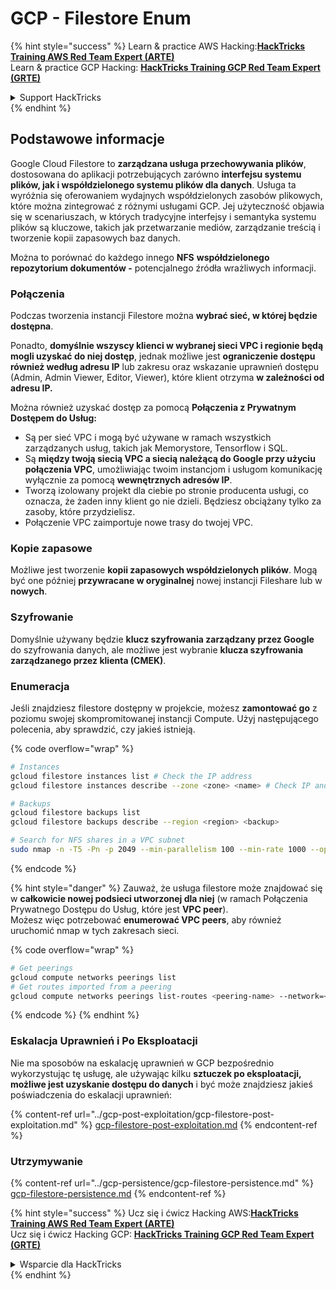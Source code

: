 # GCP - Filestore Enum

{% hint style="success" %}
Learn & practice AWS Hacking:<img src="../../../.gitbook/assets/image (1).png" alt="" data-size="line">[**HackTricks Training AWS Red Team Expert (ARTE)**](https://training.hacktricks.xyz/courses/arte)<img src="../../../.gitbook/assets/image (1).png" alt="" data-size="line">\
Learn & practice GCP Hacking: <img src="../../../.gitbook/assets/image (2).png" alt="" data-size="line">[**HackTricks Training GCP Red Team Expert (GRTE)**<img src="../../../.gitbook/assets/image (2).png" alt="" data-size="line">](https://training.hacktricks.xyz/courses/grte)

<details>

<summary>Support HackTricks</summary>

* Check the [**subscription plans**](https://github.com/sponsors/carlospolop)!
* **Join the** 💬 [**Discord group**](https://discord.gg/hRep4RUj7f) or the [**telegram group**](https://t.me/peass) or **follow** us on **Twitter** 🐦 [**@hacktricks\_live**](https://twitter.com/hacktricks\_live)**.**
* **Share hacking tricks by submitting PRs to the** [**HackTricks**](https://github.com/carlospolop/hacktricks) and [**HackTricks Cloud**](https://github.com/carlospolop/hacktricks-cloud) github repos.

</details>
{% endhint %}

## Podstawowe informacje

Google Cloud Filestore to **zarządzana usługa przechowywania plików**, dostosowana do aplikacji potrzebujących zarówno **interfejsu systemu plików, jak i współdzielonego systemu plików dla danych**. Usługa ta wyróżnia się oferowaniem wydajnych współdzielonych zasobów plikowych, które można zintegrować z różnymi usługami GCP. Jej użyteczność objawia się w scenariuszach, w których tradycyjne interfejsy i semantyka systemu plików są kluczowe, takich jak przetwarzanie mediów, zarządzanie treścią i tworzenie kopii zapasowych baz danych.

Można to porównać do każdego innego **NFS** **współdzielonego repozytorium dokumentów -** potencjalnego źródła wrażliwych informacji.

### Połączenia

Podczas tworzenia instancji Filestore można **wybrać sieć, w której będzie dostępna**.

Ponadto, **domyślnie wszyscy klienci w wybranej sieci VPC i regionie będą mogli uzyskać do niej dostęp**, jednak możliwe jest **ograniczenie dostępu również według adresu IP** lub zakresu oraz wskazanie uprawnień dostępu (Admin, Admin Viewer, Editor, Viewer), które klient otrzyma **w zależności od adresu IP.**

Można również uzyskać dostęp za pomocą **Połączenia z Prywatnym Dostępem do Usług:**

* Są per sieć VPC i mogą być używane w ramach wszystkich zarządzanych usług, takich jak Memorystore, Tensorflow i SQL.
* Są **między twoją siecią VPC a siecią należącą do Google przy użyciu połączenia VPC**, umożliwiając twoim instancjom i usługom komunikację wyłącznie za pomocą **wewnętrznych adresów IP**.
* Tworzą izolowany projekt dla ciebie po stronie producenta usługi, co oznacza, że żaden inny klient go nie dzieli. Będziesz obciążany tylko za zasoby, które przydzielisz.
* Połączenie VPC zaimportuje nowe trasy do twojej VPC.

### Kopie zapasowe

Możliwe jest tworzenie **kopii zapasowych współdzielonych plików**. Mogą być one później **przywracane w oryginalnej** nowej instancji Fileshare lub w **nowych**.

### Szyfrowanie

Domyślnie używany będzie **klucz szyfrowania zarządzany przez Google** do szyfrowania danych, ale możliwe jest wybranie **klucza szyfrowania zarządzanego przez klienta (CMEK)**.

### Enumeracja

Jeśli znajdziesz filestore dostępny w projekcie, możesz **zamontować go** z poziomu swojej skompromitowanej instancji Compute. Użyj następującego polecenia, aby sprawdzić, czy jakieś istnieją.

{% code overflow="wrap" %}
```bash
# Instances
gcloud filestore instances list # Check the IP address
gcloud filestore instances describe --zone <zone> <name> # Check IP and access restrictions

# Backups
gcloud filestore backups list
gcloud filestore backups describe --region <region> <backup>

# Search for NFS shares in a VPC subnet
sudo nmap -n -T5 -Pn -p 2049 --min-parallelism 100 --min-rate 1000 --open 10.99.160.2/20
```
{% endcode %}

{% hint style="danger" %}
Zauważ, że usługa filestore może znajdować się w **całkowicie nowej podsieci utworzonej dla niej** (w ramach Połączenia Prywatnego Dostępu do Usług, które jest **VPC peer**).\
Możesz więc potrzebować **enumerować VPC peers**, aby również uruchomić nmap w tych zakresach sieci.

{% code overflow="wrap" %}
```bash
# Get peerings
gcloud compute networks peerings list
# Get routes imported from a peering
gcloud compute networks peerings list-routes <peering-name> --network=<network-name> --region=<region> --direction=INCOMING
```
{% endcode %}
{% endhint %}

### Eskalacja Uprawnień i Po Eksploatacji

Nie ma sposobów na eskalację uprawnień w GCP bezpośrednio wykorzystując tę usługę, ale używając kilku **sztuczek po eksploatacji, możliwe jest uzyskanie dostępu do danych** i być może znajdziesz jakieś poświadczenia do eskalacji uprawnień:

{% content-ref url="../gcp-post-exploitation/gcp-filestore-post-exploitation.md" %}
[gcp-filestore-post-exploitation.md](../gcp-post-exploitation/gcp-filestore-post-exploitation.md)
{% endcontent-ref %}

### Utrzymywanie

{% content-ref url="../gcp-persistence/gcp-filestore-persistence.md" %}
[gcp-filestore-persistence.md](../gcp-persistence/gcp-filestore-persistence.md)
{% endcontent-ref %}

{% hint style="success" %}
Ucz się i ćwicz Hacking AWS:<img src="../../../.gitbook/assets/image (1).png" alt="" data-size="line">[**HackTricks Training AWS Red Team Expert (ARTE)**](https://training.hacktricks.xyz/courses/arte)<img src="../../../.gitbook/assets/image (1).png" alt="" data-size="line">\
Ucz się i ćwicz Hacking GCP: <img src="../../../.gitbook/assets/image (2).png" alt="" data-size="line">[**HackTricks Training GCP Red Team Expert (GRTE)**<img src="../../../.gitbook/assets/image (2).png" alt="" data-size="line">](https://training.hacktricks.xyz/courses/grte)

<details>

<summary>Wsparcie dla HackTricks</summary>

* Sprawdź [**plany subskrypcyjne**](https://github.com/sponsors/carlospolop)!
* **Dołącz do** 💬 [**grupy Discord**](https://discord.gg/hRep4RUj7f) lub [**grupy telegramowej**](https://t.me/peass) lub **śledź** nas na **Twitterze** 🐦 [**@hacktricks\_live**](https://twitter.com/hacktricks\_live)**.**
* **Dziel się sztuczkami hackingowymi, przesyłając PR-y do** [**HackTricks**](https://github.com/carlospolop/hacktricks) i [**HackTricks Cloud**](https://github.com/carlospolop/hacktricks-cloud) repozytoriów na githubie.

</details>
{% endhint %}
